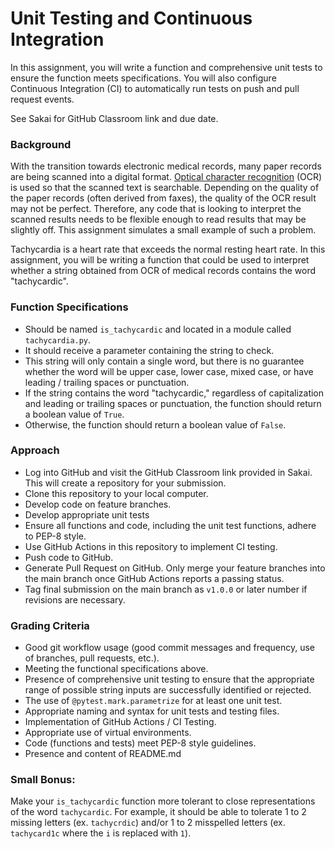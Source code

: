 # Unit Testing and Continuous Integration

In this assignment, you will write a function and comprehensive unit tests to
ensure the function meets specifications.  You will also configure Continuous
Integration (CI) to automatically run tests on push and pull request events.

See Sakai for GitHub Classroom link and due date.

### Background
With the transition towards electronic medical records, many paper records are
being scanned into a digital format.  [Optical character recognition](https://en.wikipedia.org/wiki/Optical_character_recognition)
(OCR) is used so that the scanned text is searchable.  Depending on the 
quality of the paper records (often derived from faxes), the quality of the 
OCR result may not be perfect.  Therefore, any code that is looking to 
interpret the scanned results needs to be flexible enough to read results that
may be slightly off.  This assignment simulates a small example of such a
problem.  

Tachycardia is a heart rate that exceeds the normal resting heart rate.  In
this assignment, you will be writing a function that could be used to
interpret whether a string obtained from OCR of medical records contains the 
word "tachycardic". 

### Function Specifications
* Should be named `is_tachycardic` and located in a module called 
`tachycardia.py`.
* It should receive a parameter containing the string to check.
* This string will only contain a single word, but there is no guarantee
whether the word will be upper case, lower case, mixed case, or have leading /
trailing spaces or punctuation.
* If the string contains the word "tachycardic," regardless of capitalization
and leading or trailing spaces or punctuation, the function should return a 
boolean value of `True`.
* Otherwise, the function should return a boolean value of `False`.

### Approach
* Log into GitHub and visit the GitHub Classroom link provided in Sakai.  This
  will create a repository for your submission.
* Clone this repository to your local computer.
* Develop code on feature branches.
* Develop appropriate unit tests
* Ensure all functions and code, including the unit test functions, adhere to 
  PEP-8 style.
* Use GitHub Actions in this repository to implement CI testing.
* Push code to GitHub.
* Generate Pull Request on GitHub.  Only merge your feature branches into the
  main branch once GitHub Actions reports a passing status.
* Tag final submission on the main branch as `v1.0.0` or later number if 
    revisions are necessary.


### Grading Criteria
* Good git workflow usage (good commit messages and frequency, use of branches,
pull requests, etc.).
* Meeting the functional specifications above.
* Presence of comprehensive unit testing to ensure that the appropriate range 
of possible string inputs are successfully identified or rejected.
* The use of `@pytest.mark.parametrize` for at least one unit test.
* Appropriate naming and syntax for unit tests and testing files.
* Implementation of GitHub Actions / CI Testing.
* Appropriate use of virtual environments.
* Code (functions and tests) meet PEP-8 style guidelines.
* Presence and content of README.md

### Small Bonus:
Make your `is_tachycardic` function more tolerant to close representations of
the word `tachycardic`.  For example, it should be able to tolerate 1 to 2
missing letters (ex. `tachycrdic`) and/or 1 to 2 misspelled letters
(ex. `tachycard1c` where the `i` is replaced with `1`).
